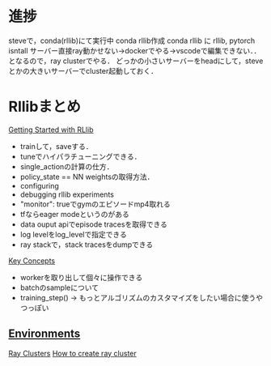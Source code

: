 # 進捗
steveで，conda(rllib)にて実行中
conda rllib作成
conda rllib に rllib, pytorch isntall
サーバー直接ray動かせない→dockerでやる→vscodeで編集できない．．となるので，ray clusterでやる．
どっかの小さいサーバーをheadにして，steveとかの大きいサーバーでcluster起動しておく．

# Rllibまとめ
[Getting Started with RLlib](https://docs.ray.io/en/latest/rllib/rllib-training.html)
- trainして，saveする．
- tuneでハイパラチューニングできる．
- single_actionの計算の仕方．
- policy_state == NN weightsの取得方法．
- configuring
- debugging rllib experiments
- "monitor": trueでgymのエピソードmp4取れる
- tfならeager modeというのがある
- data ouput apiでepisode tracesを取得できる
- log levelをlog_levelで指定できる
- ray stackで，stack tracesをdumpできる

[Key Concepts](https://docs.ray.io/en/latest/rllib/key-concepts.html)
- workerを取り出して個々に操作できる    
- batchのsampleについて
- training_step() -> もっとアルゴリズムのカスタマイズをしたい場合に使うやつっぽい

[Environments](https://docs.ray.io/en/latest/rllib/rllib-env.html)
- 

[Ray Clusters](https://docs.ray.io/en/latest/cluster/getting-started.html)
[How to create ray cluster](https://docs.ray.io/en/latest/cluster/vms/user-guides/launching-clusters/on-premises.html#on-prem)
